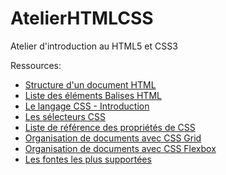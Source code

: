 # AtelierHTMLCSS
Atelier d'introduction au HTML5 et CSS3

Ressources: 

- [Structure d'un document HTML](https://www.alsacreations.com/article/lire/1374-html5-structure-globale-document.html)
- [Liste des éléments Balises HTML]([https://developer.mozilla.org/en-US/docs/Web/HTML/Element) 
- [Le langage CSS - Introduction](./docs/css.md)
- [Les sélecteurs CSS](https://www.w3schools.com/cssref/css_selectors.asp)
- [Liste de référence des propriétés de CSS](https://www.w3schools.com/cssref/default.asp)
- [Organisation de documents avec CSS Grid](https://css-tricks.com/snippets/css/complete-guide-grid/)
- [Organisation de documents avec CSS Flexbox](https://css-tricks.com/snippets/css/a-guide-to-flexbox/)
- [Les fontes les plus supportées](https://www.w3schools.com/cssref/css_websafe_fonts.asp) 


